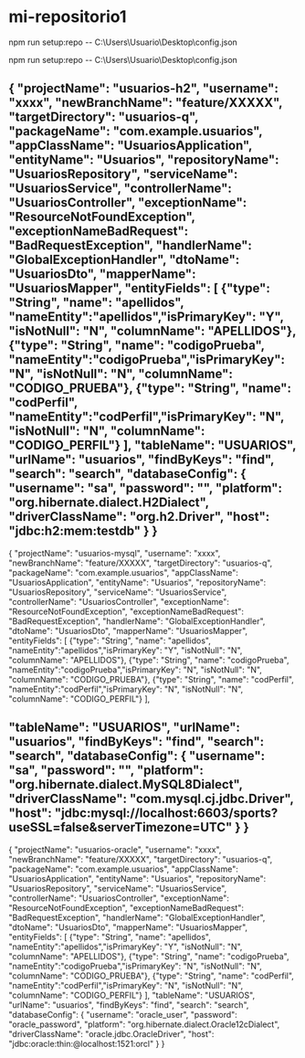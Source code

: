 # mi-repositorio1



npm run setup:repo -- C:\Users\Usuario\Desktop\config.json

npm run setup:repo -- C:\Users\Usuario\Desktop\config.json

{
  "projectName": "usuarios-h2",
  "username": "xxxx",
  "newBranchName": "feature/XXXXX",
  "targetDirectory": "usuarios-q",
  "packageName": "com.example.usuarios",
  "appClassName": "UsuariosApplication",
  "entityName": "Usuarios",
  "repositoryName": "UsuariosRepository",
  "serviceName": "UsuariosService",
  "controllerName": "UsuariosController",
  "exceptionName": "ResourceNotFoundException",
  "exceptionNameBadRequest": "BadRequestException",
  "handlerName": "GlobalExceptionHandler",
  "dtoName": "UsuariosDto",
  "mapperName": "UsuariosMapper",
  "entityFields": [
    {"type": "String", "name": "apellidos", "nameEntity":"apellidos","isPrimaryKey": "Y", "isNotNull": "N", "columnName": "APELLIDOS"},
    {"type": "String", "name": "codigoPrueba", "nameEntity":"codigoPrueba","isPrimaryKey": "N", "isNotNull": "N", "columnName": "CODIGO_PRUEBA"},
    {"type": "String", "name": "codPerfil", "nameEntity":"codPerfil","isPrimaryKey": "N", "isNotNull": "N", "columnName": "CODIGO_PERFIL"}
  ],
  "tableName": "USUARIOS",
  "urlName": "usuarios",
  "findByKeys": "find",
  "search": "search",
  "databaseConfig": {
    "username": "sa",
    "password": "",
    "platform": "org.hibernate.dialect.H2Dialect",
    "driverClassName": "org.h2.Driver",
    "host": "jdbc:h2:mem:testdb"
  }
}
---
{
  "projectName": "usuarios-mysql",
  "username": "xxxx",
  "newBranchName": "feature/XXXXX", 
  "targetDirectory": "usuarios-q",
  "packageName": "com.example.usuarios",
  "appClassName": "UsuariosApplication",
  "entityName": "Usuarios",
  "repositoryName": "UsuariosRepository",
  "serviceName": "UsuariosService",
  "controllerName": "UsuariosController",
  "exceptionName": "ResourceNotFoundException",
  "exceptionNameBadRequest": "BadRequestException",
  "handlerName": "GlobalExceptionHandler",
  "dtoName": "UsuariosDto",
  "mapperName": "UsuariosMapper",
  "entityFields": [
    {"type": "String", "name": "apellidos", "nameEntity":"apellidos","isPrimaryKey": "Y", "isNotNull": "N", "columnName": "APELLIDOS"},
    {"type": "String", "name": "codigoPrueba", "nameEntity":"codigoPrueba","isPrimaryKey": "N", "isNotNull": "N", "columnName": "CODIGO_PRUEBA"},
    {"type": "String", "name": "codPerfil", "nameEntity":"codPerfil","isPrimaryKey": "N", "isNotNull": "N", "columnName": "CODIGO_PERFIL"}
  ],

  "tableName": "USUARIOS",
  "urlName": "usuarios",
  "findByKeys": "find",
  "search": "search",
  "databaseConfig": {
    "username": "sa",
    "password": "",
    "platform": "org.hibernate.dialect.MySQL8Dialect",
    "driverClassName": "com.mysql.cj.jdbc.Driver",
    "host": "jdbc:mysql://localhost:6603/sports?useSSL=false&serverTimezone=UTC"
  }
}
--
{
    "projectName": "usuarios-oracle",
    "username": "xxxx",
    "newBranchName": "feature/XXXXX",
    "targetDirectory": "usuarios-q",
    "packageName": "com.example.usuarios",
    "appClassName": "UsuariosApplication",
    "entityName": "Usuarios",
    "repositoryName": "UsuariosRepository",
    "serviceName": "UsuariosService",
    "controllerName": "UsuariosController",
    "exceptionName": "ResourceNotFoundException",
    "exceptionNameBadRequest": "BadRequestException",
    "handlerName": "GlobalExceptionHandler",
    "dtoName": "UsuariosDto",
    "mapperName": "UsuariosMapper",
    "entityFields": [
      {"type": "String", "name": "apellidos", "nameEntity":"apellidos","isPrimaryKey": "Y", "isNotNull": "N", "columnName": "APELLIDOS"},
      {"type": "String", "name": "codigoPrueba", "nameEntity":"codigoPrueba","isPrimaryKey": "N", "isNotNull": "N", "columnName": "CODIGO_PRUEBA"},
      {"type": "String", "name": "codPerfil", "nameEntity":"codPerfil","isPrimaryKey": "N", "isNotNull": "N", "columnName": "CODIGO_PERFIL"}
    ],
    "tableName": "USUARIOS",
    "urlName": "usuarios",
    "findByKeys": "find",
    "search": "search",
    "databaseConfig": {
      "username": "oracle_user",
      "password": "oracle_password",
      "platform": "org.hibernate.dialect.Oracle12cDialect",
      "driverClassName": "oracle.jdbc.OracleDriver",
      "host": "jdbc:oracle:thin:@localhost:1521:orcl"
    }
  }